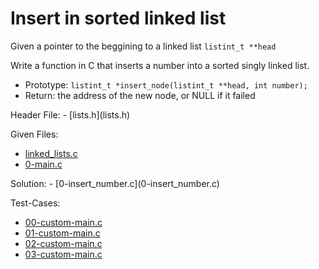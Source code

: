 # Insert in sorted linked list #
Given a pointer to the beggining to a linked list `listint_t **head`

Write a function in C that inserts a number into a sorted singly linked list.

- Prototype: `listint_t *insert_node(listint_t **head, int number);`
- Return: the address of the new node, or NULL if it failed

<div style="display: flexbox; flex-direction: row;">
<div>
Header File:
- [lists.h](lists.h)

Given Files:
- [linked_lists.c](linked_lists.c)
- [0-main.c](0-main.c)
</div>
<div>
Solution:
- [0-insert_number.c](0-insert_number.c)

Test-Cases:
- [00-custom-main.c](00-custom-main.c)
- [01-custom-main.c](01-custom-main.c)
- [02-custom-main.c](02-custom-main.c)
- [03-custom-main.c](03-custom-main.c)
</div>
</div>
